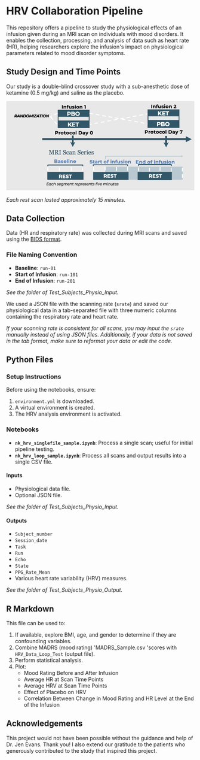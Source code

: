 # HRV Collaboration Pipeline

This repository offers a pipeline to study the physiological effects of an infusion given during an MRI scan on individuals with mood disorders. It enables the collection, processing, and analysis of data such as heart rate (HR), helping researchers explore the infusion's impact on physiological parameters related to mood disorder symptoms.

## Study Design and Time Points

Our study is a double-blind crossover study with a sub-anesthetic dose of ketamine (0.5 mg/kg) and saline as the placebo.

![Study Design](Study_Design.png)

*Each rest scan lasted approximately 15 minutes.*

## Data Collection

Data (HR and respiratory rate) was collected during MRI scans and saved using the [BIDS format](https://bids-specification.readthedocs.io/en/stable/modality-specific-files/physiological-and-other-continuous-recordings.html).

### File Naming Convention
- **Baseline**: `run-01`
- **Start of Infusion**: `run-101`
- **End of Infusion**: `run-201`

*See the folder of Test_Subjects_Physio_Input.*

We used a JSON file with the scanning rate (`srate`) and saved our physiological data in a tab-separated file with three numeric columns containing the respiratory rate and heart rate.

*If your scanning rate is consistent for all scans, you may input the `srate` manually instead of using JSON files. Additionally, if your data is not saved in the tab format, make sure to reformat your data or edit the code.*

## Python Files

### Setup Instructions
Before using the notebooks, ensure:
1. `environment.yml` is downloaded.
2. A virtual environment is created.
3. The HRV analysis environment is activated.

### Notebooks
- **`nk_hrv_singlefile_sample.ipynb`**: Process a single scan; useful for initial pipeline testing.
- **`nk_hrv_loop_sample.ipynb`**: Process all scans and output results into a single CSV file.

#### Inputs
- Physiological data file.
- Optional JSON file.

*See the folder of Test_Subjects_Physio_Input.*

#### Outputs
- `Subject_number`
- `Session_date`
- `Task`
- `Run`
- `Echo`
- `State`
- `PPG_Rate_Mean`
- Various heart rate variability (HRV) measures.

*See the folder of Test_Subjects_Physio_Output.*

## R Markdown

This file can be used to:
1. If available, explore BMI, age, and gender to determine if they are confounding variables.
2. Combine MADRS (mood rating) 'MADRS_Sample.csv 'scores with `HRV_Data_Loop_Test` (output file).
3. Perform statistical analysis.
4. Plot:
   - Mood Rating Before and After Infusion
   - Average HR at Scan Time Points
   - Average HRV at Scan Time Points
   - Effect of Placebo on HRV
   - Correlation Between Change in Mood Rating and HR Level at the End of the Infusion
## Acknowledgements

This project would not have been possible without the guidance and help of Dr. Jen Evans. Thank you! I also extend our gratitude to the patients who generously contributed to the study that inspired this project.
